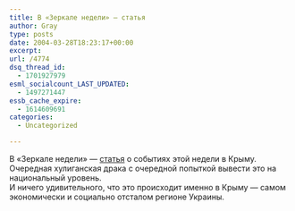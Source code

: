 ```yaml
---
title: В «Зеркале недели» — статья
author: Gray
type: posts
date: 2004-03-28T18:23:17+00:00
excerpt:
url: /4774
dsq_thread_id:
  - 1701927979
esml_socialcount_LAST_UPDATED:
  - 1497271447
essb_cache_expire:
  - 1614609691
categories:
  - Uncategorized

---
```








В &#171;Зеркале недели&#187; &#8212; <a href="http://www.zerkalo-nedeli.com/nn/show/487/46009/" target="_blank">статья</a> о событиях этой недели в Крыму. Очередная хулиганская драка с очередной попыткой вывести это на национальный уровень.  
И ничего удивительного, что это происходит именно в Крыму &#8212; самом экономически и социально отсталом регионе Украины.